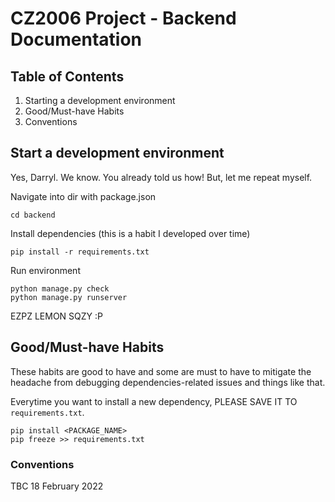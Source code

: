 # CZ2006 Project - Backend Documentation 
## Table of Contents 
1. Starting a development environment 
2. Good/Must-have Habits
3. Conventions 

## Start a development environment
Yes, Darryl. We know. You already told us how!
But, let me repeat myself.

Navigate into dir with package.json 
```
cd backend
```
Install dependencies (this is a habit I developed over time)
```
pip install -r requirements.txt
```
Run environment 
```
python manage.py check
python manage.py runserver
```

EZPZ LEMON SQZY :P

## Good/Must-have Habits 
These habits are good to have and some are must to have to mitigate the headache from debugging dependencies-related issues and things like that.

Everytime you want to install a new dependency, PLEASE SAVE IT TO `requirements.txt`.
```
pip install <PACKAGE_NAME>
pip freeze >> requirements.txt
```


### Conventions 
TBC 18 February 2022